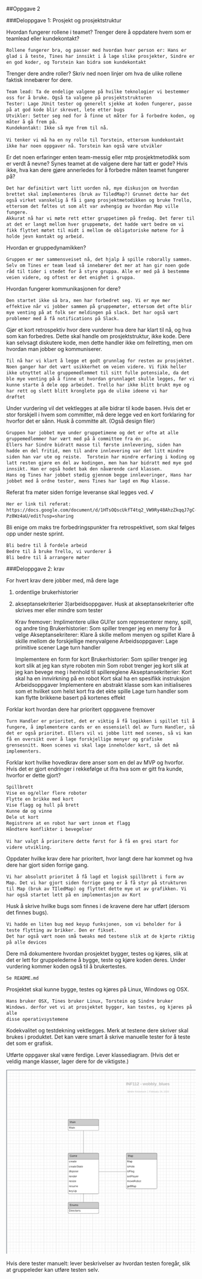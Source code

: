 ##Oppgave 2

###Deloppgave 1: Prosjekt og prosjektstruktur

Hvordan fungerer rollene i teamet? Trenger dere å oppdatere hvem som er teamlead eller kundekontakt? 

    Rollene fungerer bra, og passer med hvordan hver person er: Hans er glad i å teste, Tines har innsikt i å lage slike prosjekter, Sindre er en god koder, og Torstein kan bidra som kundekontakt

Trenger dere andre roller? Skriv ned noen linjer om hva de ulike rollene faktisk innebærer for dere.

    Team lead: Ta de endelige valgene på hvilke teknologier vi bestemmer oss for å bruke. Også ta valgene på prosjektstrukturen
    Tester: Lage JUnit tester og generelt sjekke at koden fungerer, passe på at god kode blir skrevet, lete etter bugs
    Utvikler: Setter seg ned for å finne ut måter for å forbedre koden, og måter å gå frem på.
    Kundekontakt: Ikke så mye frem til nå.

    Vi tenker vi må ha en ny rolle til Torstein, ettersom kundekontakt ikke har noen oppgaver nå. Torstein kan også være utvikler


Er det noen erfaringer enten team-messig eller mtp prosjektmetodikk som er verdt å nevne? Synes teamet at de valgene dere har tatt er gode? Hvis ikke, hva kan dere gjøre annerledes for å forbedre måten teamet fungerer på? 

    Det har definitivt vært litt uorden nå, mye diskusjon om hvordan brettet skal implementeres (bruk av TiledMap?) Grunnet dette har det også virket vanskelig å få i gang prosjektmetodikken og bruke Trello, ettersom det føltes ut som alt var avhengig av hvordan Map ville fungere. 
    Akkurat nå har vi møte rett etter gruppetimen på fredag. Det fører til at det er langt mellom hver gruppemøte, det hadde vært bedre om vi fikk flyttet møtet til midt i mellom de obligatoriske møtene for å holde jevn kontakt og arbeid.

Hvordan er gruppedynamikken?

    Gruppen er mer sammensveiset nå, det hjalp å spille roborally sammen. Selv om Tines er team lead så innebærer det mer at han gir noen gode råd til tider i stedet for å styre gruppa. Alle er med på å bestemme veien videre, og oftest er det enighet i gruppa. 

Hvordan fungerer kommunikasjonen for dere?

    Den startet ikke så bra, men har forbedret seg. Vi er mye mer effektive når vi jobber sammen på gruppemøter, ettersom det ofte blir mye venting på at folk ser meldingen på slack. Det har også vært problemer med å få notifications på Slack.

Gjør et kort retrospektiv hvor dere vurderer hva dere har klart til nå, og hva som kan forbedres. Dette skal handle om prosjektstruktur, ikke kode. Dere kan selvsagt diskutere kode, men dette handler ikke om feilretting, men om hvordan man jobber og kommuniserer.

    Til nå har vi klart å legge et godt grunnlag for resten av prosjektet. Noen ganger har det vært usikkerhet om veien videre. Vi fikk heller ikke utnyttet alle gruppemedlemmet til sitt fulle potensiale, da det ble mye venting på å finne ut hvordan grunnlaget skulle legges, før vi kunne starte å dele opp arbeidet. Trello har ikke blitt brukt mye og har rett og slett blitt kronglete pga de ulike ideene vi har
    drøftet 


Under vurdering vil det vektlegges at alle bidrar til kode basen. Hvis det er stor forskjell i hvem som committer, må dere legge ved en kort forklaring for hvorfor det er sånn. Husk å committe alt. (Også design filer)

    Gruppen har jobbet mye under gruppetimene og det er ofte at alle gruppemedlemmer har vært med på å committee fra én pc.
    Ellers har Sindre bidratt masse til første innlevering, siden han hadde en del fritid, men til andre innlevering var det litt mindre siden han var ute og reiste.  Torstein har mindre erfaring i koding og latt resten gjøre en del av kodingen, men han har bidratt med mye god innsikt. Han er også hodet bak den nåværende card klassen.
    Hans og Tines har jobbet stødig gjennom begge innleveringer, Hans har jobbet med å ordne tester, mens Tines har lagd en Map klasse.


Referat fra møter siden forrige leveranse skal legges ved. √
   
    Her er link til referat: https://docs.google.com/document/d/1HTsOQscUkfT4tq2_VW9Ry48AhzZkqqJ7gC-Pz8Wz4aU/edit?usp=sharing

Bli enige om maks tre forbedringspunkter fra retrospektivet, som skal følges opp under neste sprint.

    Bli bedre til å fordele arbeid
    Bedre til å bruke Trello, vi vurderer å 
    Bli bedre til å arrangere møter

###Deloppgave 2: krav

For hvert krav dere jobber med, må dere lage 
1) ordentlige brukerhistorier
2) akseptansekriterier 
3)arbeidsoppgaver. 
Husk at akseptansekriterier ofte skrives mer eller mindre som tester

    Krav fremover:
        Implimentere ulike GUI’er som representerer meny, spill, og andre ting
    Brukerhistorier:
        Som spiller trenger jeg en meny for å velge 
    Akseptansekriterer:
        Klare å skille mellom menyen og spillet
        Klare å skille mellom de forskjellige menyvalgene 
    Arbeidsoppgaver:
        Lage primitive scener
        Lage turn handler

    Implementere en form for kort
    Brukerhistorier:
        Som spiller trenger jeg kort slik at jeg kan styre roboten min
        Som robot trenger jeg kort slik at jeg kan bevege meg i henhold til spillereglene
    Akseptansekriterier:
        Kort skal ha en innvirkning på en robot
        Kort skal ha en spesifikk instruksjon
    Arbeidsoppgaver
        Implementere en abstrakt klasse som kan initialiseres som et hvilket som helst kort fra det ekte spille
        Lage turn handler som kan flytte brikkene basert på kortenes effekt

Forklar kort hvordan dere har prioritert oppgavene fremover
    
    Turn Handler er prioritet, det er viktig å få logikken i spillet til å fungere, å implementere cards er en essensiell del av Turn Handler, så det er også prioritet. Ellers vil vi jobbe litt med scenes, så vi kan få en oversikt over å lage forskjellige menyer og grafiske grensesnitt. Noen scenes vi skal lage inneholder kort, så det må implementers.

Forklar kort hvilke hovedkrav dere anser som en del av MVP og hvorfor. Hvis det er gjort endringer i rekkefølge ut ifra hva som er gitt fra kunde, hvorfor er dette gjort?
    
    Spillbrett
    Vise en og/eller flere roboter
    Flytte en brikke med kort
    Vise flagg og hull på brett
    Kunne dø og vinne
    Dele ut kort
    Registrere at en robot har vært innom et flagg
    Håndtere konflikter i bevegelser
    
    Vi har valgt å prioritere dette først for å få en grei start for videre utvikling.

Oppdater hvilke krav dere har prioritert, hvor langt dere har kommet og hva dere har gjort siden forrige gang.

    Vi har absolutt prioritet å få lagd et logisk spillbrett i form av Map. Det vi har gjort siden forrige gang er å få styr på strukturen til Map (bruk av TIledMap) og flyttet dette mye ut av grafikken. Vi har også startet lett på en implementasjon av Kort    

Husk å skrive hvilke bugs som finnes i de kravene dere har utført (dersom det finnes bugs).

    Vi hadde en liten bug med keyup funksjonen, som vi beholder for å teste flytting av brikker. Den er fikset.
    Det har også vært noen små tweaks med testene slik at de kjørte riktig på alle devices

Dere må dokumentere hvordan prosjektet bygger, testes og kjøres, slik at det er lett for gruppelederne å bygge, teste og kjøre koden deres. Under vurdering kommer koden også til å brukertestes.

    Se README.md

Prosjektet skal kunne bygge, testes og kjøres på Linux, Windows og OSX.

    Hans bruker OSX, Tines bruker Linux, Torstein og Sindre bruker
    Windows. derfor vet vi at prosjektet bygger, kan testes, og kjøres på alle
    disse operativsystemene

Kodekvalitet og testdekning vektlegges. Merk at testene dere skriver skal brukes i produktet. Det kan være smart å skrive manuelle tester for å teste det som er grafisk.


Utførte oppgaver skal være ferdige.
Lever klassediagram. (Hvis det er veldig mange klasser, lager dere for de viktigste.)
    
   ![](Oblig2UML.png)


Hvis dere tester manuelt: lever beskrivelser av hvordan testen foregår, slik at gruppeleder kan utføre testen selv.


